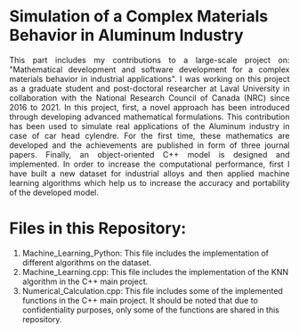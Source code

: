 # Simulation of a Complex Materials Behavior in Aluminum Industry
<p align="justify">This part includes my contributions to a large-scale project on: "Mathematical development and software development for a complex materials behavior in industrial applications". I was working on this project as a graduate student and post-doctoral researcher at Laval University in collaboration with the National Research Council of Canada (NRC) since 2016 to 2021. In this project, first, a novel approach has been introduced through developing advanced mathematical formulations. This contribution has been used to simulate real applications of the Aluminum industry in case of car head cylendre. For the first time, these mathematics are developed and the achievements are published in form of three journal papers. Finally, an object-oriented C++ model is designed and implemented. In order to increase the computational performance, first I have built a new dataset for industrial alloys and then applied machine learning algorithms which help us to increase the accuracy and portability of the developed model.</p>

# Files in this Repository:
1) Machine_Learning_Python: This file includes the implementation of different algorithms on the dataset.
2) Machine_Learning.cpp: This file includes the implementation of the KNN algorithm in the C++ main project.
3) Numerical_Calculation.cpp: This file includes some of the implemented functions in the C++ main project. It should be noted that due to confidentiality purposes, only some of the functions are shared in this repository.
